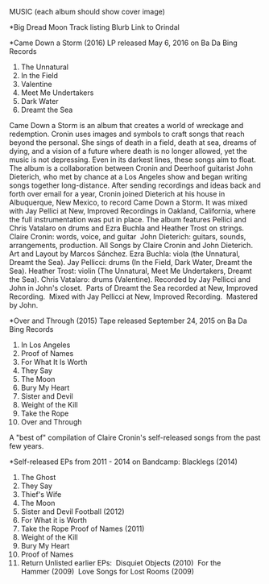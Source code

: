 
MUSIC 
(each album should show cover image)


*Big Dread Moon 
Track listing
Blurb 
Link to Orindal


*Came Down a Storm (2016)
LP released May 6, 2016 on Ba Da Bing Records
1. The Unnatural 
2. In the Field 
3. Valentine 
4. Meet Me Undertakers 
5. Dark Water 
6. Dreamt the Sea 


Came Down a Storm is an album that creates a world of wreckage and redemption. Cronin uses images and symbols to craft songs that reach beyond the personal. She sings of death in a field, death at sea, dreams of dying, and a vision of a future where death is no longer allowed, yet the music is not depressing. Even in its darkest lines, these songs aim to float.
The album is a collaboration between Cronin and Deerhoof guitarist John Dieterich, who met by chance at a Los Angeles show and began writing songs together long-distance. After sending recordings and ideas back and forth over email for a year, Cronin joined Dieterich at his house in Albuquerque, New Mexico, to record Came Down a Storm. It was mixed with Jay Pellici at New, Improved Recordings in Oakland, California, where the full instrumentation was put in place. The album features Pellici and Chris Vatalaro on drums and Ezra Buchla and Heather Trost on strings.
Claire Cronin: words, voice, and guitar 
John Dieterich: guitars, sounds, arrangements, production.
All Songs by Claire Cronin and John Dieterich. 
Art and Layout by Marcos Sánchez.
Ezra Buchla: viola (the Unnatural, Dreamt the Sea). Jay Pellicci: drums (In the Field, Dark Water, Dreamt the Sea). Heather Trost: violin (The Unnatural, Meet Me Undertakers, Dreamt the Sea). Chris Vatalaro: drums (Valentine).
Recorded by Jay Pellicci and John in John's closet. 
Parts of Dreamt the Sea recorded at New, Improved Recording. 
Mixed with Jay Pellicci at New, Improved Recording. 
Mastered by John.


*Over and Through (2015)
Tape released September 24, 2015 on Ba Da Bing Records
1. In Los Angeles 
2. Proof of Names 
3. For What It Is Worth 
4. They Say 
5. The Moon 
6. Bury My Heart 
7. Sister and Devil 
8. Weight of the Kill  
9. Take the Rope  
10. Over and Through 

A "best of" compilation of Claire Cronin's self-released songs from the past few years.



*Self-released EPs from 2011 - 2014 on Bandcamp:
Blacklegs (2014) 
1. The Ghost 
2. They Say 
3. Thief's Wife 
4. The Moon 
5. Sister and Devil
Football (2012) 
1. For What it is Worth 
2. Take the Rope
Proof of Names (2011) 
1. Weight of the Kill 
2. Bury My Heart 
3. Proof of Names 
4. Return
Unlisted earlier EPs: 
Disquiet Objects (2010) 
For the Hammer (2009) 
Love Songs for Lost Rooms (2009)

